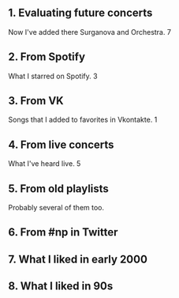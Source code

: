 ## 1. Evaluating future concerts
Now I've added there Surganova and Orchestra.
7


## 2. From Spotify
What I starred on Spotify.
3


## 3. From VK
Songs that I added to favorites in Vkontakte.
1


## 4. From live concerts
What I've heard live.
5


## 5. From old playlists
Probably several of them too.


## 6. From #np in Twitter


## 7. What I liked in early 2000


## 8. What I liked in 90s
